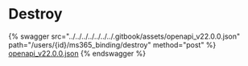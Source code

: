# Destroy

{% swagger src="../../../../../../../.gitbook/assets/openapi_v22.0.0.json" path="/users/{id}/ms365_binding/destroy" method="post" %}
[openapi_v22.0.0.json](../../../../../../../.gitbook/assets/openapi_v22.0.0.json)
{% endswagger %}

